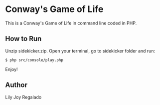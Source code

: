 # Conway's Game of Life

This is a Conway's Game of Life in command line coded in PHP.

## How to Run

Unzip sidekicker.zip. Open your terminal, go to sidekicker folder and run:

```
$ php src/console/play.php
```

Enjoy!

## Author

Lily Joy Regalado

